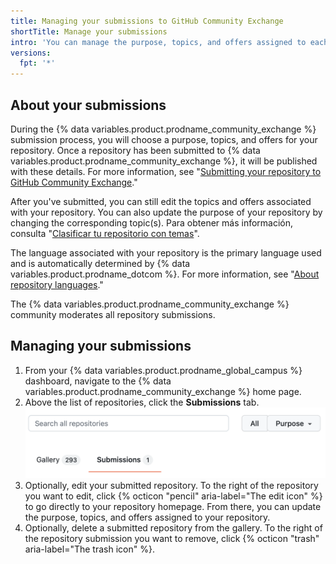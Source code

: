 ```yaml
---
title: Managing your submissions to GitHub Community Exchange
shortTitle: Manage your submissions
intro: 'You can manage the purpose, topics, and offers assigned to each of your repositories in the {% data variables.product.prodname_community_exchange %} gallery, or delete your repository submissions.'
versions:
  fpt: '*'
---
```


## About your submissions

During the {% data variables.product.prodname_community_exchange %} submission process, you will choose a purpose, topics, and offers for your repository. Once a repository has been submitted to {% data variables.product.prodname_community_exchange %}, it will be published with these details. For more information, see "[Submitting your repository to GitHub Community Exchange](/education/contribute-with-github-community-exchange/submitting-your-repository-to-github-community-exchange)."

After you've submitted, you can still edit the topics and offers associated with your repository. You can also update the purpose of your repository by changing the corresponding topic(s). Para obtener más información, consulta "[Clasificar tu repositorio con temas](/repositories/managing-your-repositorys-settings-and-features/customizing-your-repository/classifying-your-repository-with-topics)".

The language associated with your repository is the primary language used and is automatically determined by {% data variables.product.prodname_dotcom %}. For more information, see "[About repository languages](/repositories/managing-your-repositorys-settings-and-features/customizing-your-repository/about-repository-languages)."

The {% data variables.product.prodname_community_exchange %} community moderates all repository submissions.

## Managing your submissions

1. From your {% data variables.product.prodname_global_campus %} dashboard, navigate to the {% data variables.product.prodname_community_exchange %} home page.
1. Above the list of repositories, click the **Submissions** tab. ![Screenshot of the Submissions tab](/assets/images/help/education/community-exchange-submissions-tab.png)
1. Optionally, edit your submitted repository. To the right of the repository you want to edit, click {% octicon "pencil" aria-label="The edit icon" %} to go directly to your repository homepage. From there, you can update the purpose, topics, and offers assigned to your repository.
1. Optionally, delete a submitted repository from the gallery. To the right of the repository submission you want to remove, click {% octicon "trash" aria-label="The trash icon" %}.
